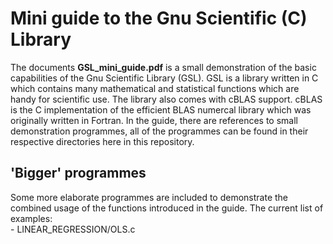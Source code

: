 # Mini guide to the Gnu Scientific (C) Library

The documents **GSL_mini_guide.pdf** is a small demonstration of the basic capabilities of the Gnu Scientific Library (GSL).
GSL is a library written in C which contains many mathematical and statistical functions which are handy for scientific use.
The library also comes with cBLAS support. cBLAS is the C implementation of the efficient BLAS numercal library which was
originally written in Fortran. In the guide, there are references to small demonstration programmes, all of the programmes can
be found in their respective directories here in this repository.

## 'Bigger' programmes
Some more elaborate programmes are included to demonstrate the combined usage of the functions introduced in the guide.
The current list of examples:  
    - LINEAR_REGRESSION/OLS.c

